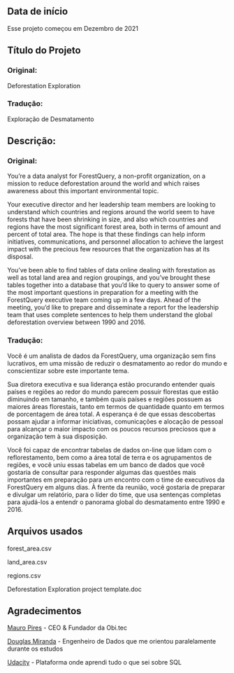 ## Data de início

Esse projeto começou em Dezembro de 2021

## Título do Projeto

### Original: 
Deforestation Exploration

### Tradução: 
Exploração de Desmatamento

## Descrição:

### Original: 
You’re a data analyst for ForestQuery, a non-profit organization, on a mission to reduce deforestation around the world and which raises awareness about this important environmental topic.

Your executive director and her leadership team members are looking to understand which countries and regions around the world seem to have forests that have been shrinking in size, and also which countries and regions have the most significant forest area, both in terms of amount and percent of total area. The hope is that these findings can help inform initiatives, communications, and personnel allocation to achieve the largest impact with the precious few resources that the organization has at its disposal.

You’ve been able to find tables of data online dealing with forestation as well as total land area and region groupings, and you’ve brought these tables together into a database that you’d like to query to answer some of the most important questions in preparation for a meeting with the ForestQuery executive team coming up in a few days. Ahead of the meeting, you’d like to prepare and disseminate a report for the leadership team that uses complete sentences to help them understand the global deforestation overview between 1990 and 2016.

### Tradução: 
Você é um analista de dados da ForestQuery, uma organização sem fins lucrativos, em uma missão de reduzir o desmatamento ao redor do mundo e conscientizar sobre este importante tema.

Sua diretora executiva e sua liderança estão procurando entender quais países e regiões ao redor do mundo parecem possuir florestas que estão diminuindo em tamanho, e também quais países e regiões possuem as maiores áreas florestais, tanto em termos de quantidade quanto em termos de porcentagem de área total. A esperança é de que essas descobertas possam ajudar a informar iniciativas, comunicações e alocação de pessoal para alcançar o maior impacto com os poucos recursos preciosos que a organização tem à sua disposição.

Você foi capaz de encontrar tabelas de dados on-line que lidam com o reflorestamento, bem como a área total de terra e os agrupamentos de regiões, e você uniu essas tabelas em um banco de dados que você gostaria de consultar para responder algumas das questões mais importantes em preparação para um encontro com o time de executivos da ForestQuery em alguns dias. À frente da reunião, você gostaria de preparar e divulgar um relatório, para o líder do time, que usa sentenças completas para ajudá-los a entendr o panorama global do desmatamento entre 1990 e 2016.

## Arquivos usados

forest_area.csv

land_area.csv

regions.csv

Deforestation Exploration project template.doc

## Agradecimentos

[Mauro Pires][Mauro] - CEO & Fundador da Obi.tec

[Douglas Miranda][Douglas] - Engenheiro de Dados que me orientou paralelamente durante os estudos

[Udacity][Udacity] - Plataforma onde aprendi tudo o que sei sobre SQL

[Mauro]: https://www.linkedin.com/in/mauro-pires-6a284b32/

[Douglas]: https://www.linkedin.com/in/douglasmsf/

[Udacity]: https://www.udacity.com
